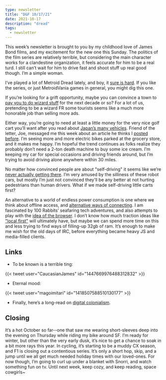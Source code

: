```yaml
---
type: newsletter
title: "D&F 10/17/21"
date: 2021-10-17
description: "dread"
tags:
  - newsletter
---
```


This week’s newsletter is brought to you by my childhood love of James Bond films, and my excitement for the new one this Sunday. The politics of the film series are relatively terrible, but considering the main character works for a clandestine organization, it feels accurate for him to be a real turd. I still can’t wait for him to drive fast and shoot stuff up real good though. I’m a simple woman.

I’ve played a lot of Metroid Dread lately, and boy, it [sure is hard](https://www.polygon.com/reviews/22709647/metroid-dread-review-release-date-nintendo-switch-oled). If you like the series, or just MetroidVania games in general, you might dig this one.

If you’re looking for a grift opportunity, maybe you can convince a town to [pay you to do wizard stuff](https://i.stuff.co.nz/the-press/news/126624095/council-to-stop-paying-the-wizard-16000-a-year-after-23-years-on-the-payroll) for the next decade or so? For a lot of us, pretending to be a wizard FR some tourists seems like a much more honorable job than selling more ads.

Either way, you’re going to need at least a little money for the very nice golf cart you’ll want after you read about [Japan’s many vehicles](https://medium.com/a-chair-in-a-room/small-vehicles-of-tokyo-7cdda49c2bf8). Friend of the letter, Joe, messaged me this week about an article he thinks I [posted before](https://www.treehugger.com/electric-cargo-bike-replace-family-car-5092791). I’m seeing more and more electric bikes parked at the grocery store, and it makes me happy. I’m hopeful the trend continues as folks realize they probably don’t need a 2-ton death machine to buy some ice cream. I’m keeping my car for special occasions and driving friends around, but I’m trying to avoid driving alone anywhere within 30 miles.

No matter how convinced people are about "self-driving" it seems like we’re [never actually getting there](https://sanfrancisco.cbslocal.com/2021/10/14/dead-end-sf-street-plagued-with-confused-waymo-cars-trying-to-turn-around-every-5-minutes/). I’m very amused by the silliness of these robot cars, but mostly I’m just not convinced they’ll be any better at not hurting pedestrians than human drivers. What if we made self-driving little carts first?

An alternative to a world of endless power consumption is one where we think about offline access, and [alternative ways of connecting](https://subconscious.substack.com/p/saving-copies-of-everything-is-like). I am fascinated by 100 Rabbits’ seafaring tech adventures, and also attempts to play with the [idea of the browser](https://omar.website/tabfs/). I don’t know how much traction ideas like ["local first"](https://www.inkandswitch.com/local-first/) will ultimately have, but maybe we can spend more time on this and less trying to find ways of filling-up 32gb of ram. It’s enough to make me wish for the old days of IRC, before everything became heavy JS and media-filled clients.

## Links

- To be known is a terrible ting: 

{{< tweet user="CaucasianJames" id="1447669976488312832" >}}

- Eternal mood:

{{< tweet user="magoimitari" id="1418507588510130177" >}}

- Finally, here’s a long-read on [digital colonialism](https://longreads.tni.org/digital-colonialism-the-evolution-of-us-empire).

## Closing

It’s a hot October so far--one that saw me wearing short-sleeves deep into the evening on Thursday while riding my bike around SF. I’m ready for winter, but other than the very early dusk, it’s nice to get a chance to soak in a bit more rays this year. In cycling, it’s starting to be a muddy CX season, and F1 is closing out a contentious series. It’s only a short hop, skip, and a jump until we all get much needed holiday times with our loved-ones. For now though, I’m going to curl up under a blanket with Snorri, and watch something fun on tv. Until next week, keep cozy, and keep reading, space cowgirls~